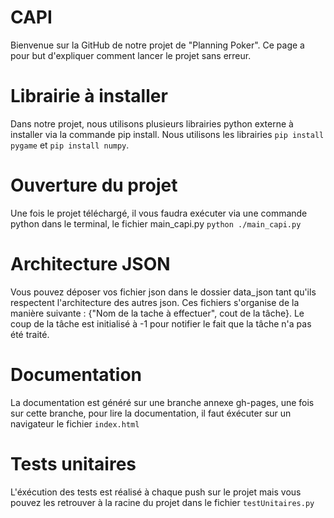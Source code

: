 # CAPI
Bienvenue sur la GitHub de notre projet de "Planning Poker". Ce page a pour but d'expliquer comment lancer le projet sans erreur.

# Librairie à installer
Dans notre projet, nous utilisons plusieurs librairies python externe à installer via la commande pip install. Nous utilisons les librairies `pip install pygame` et `pip install numpy`.

# Ouverture du projet
Une fois le projet téléchargé, il vous faudra exécuter via une commande python dans le terminal, le fichier main_capi.py `python ./main_capi.py`

# Architecture JSON
Vous pouvez déposer vos fichier json dans le dossier data_json tant qu'ils respectent l'architecture des autres json.
Ces fichiers s'organise de la manière suivante : {"Nom de la tache à effectuer", cout de la tâche}. Le coup de la tâche est initialisé à -1 pour notifier le fait que la tâche n'a pas été traité.

# Documentation
La documentation est généré sur une branche annexe gh-pages, une fois sur cette branche, pour lire la documentation, il faut éxécuter sur un navigateur le fichier `index.html`

# Tests unitaires
L'éxécution des tests est réalisé à chaque push sur le projet mais vous pouvez les retrouver à la racine du projet dans le fichier `testUnitaires.py`

